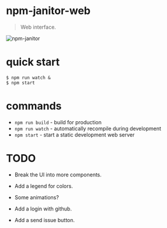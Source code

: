 # npm-janitor-web
> Web interface.

![npm-janitor](./npm-janitor.gif)

# quick start

```
$ npm run watch &
$ npm start
```

# commands

* `npm run build` - build for production
* `npm run watch` - automatically recompile during development
* `npm start` - start a static development web server


# TODO

* Break the UI into more components.

* Add a legend for colors.

* Some animations?

* Add a login with github.

* Add a send issue button.
